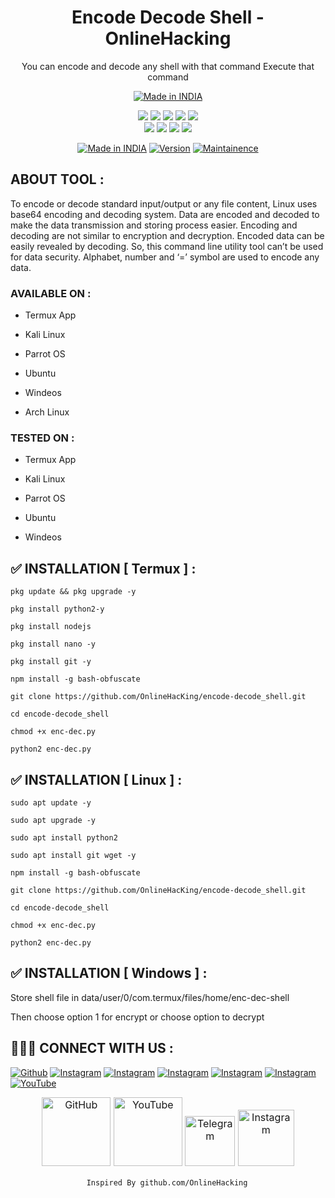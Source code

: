 <h1 align="center">Encode Decode Shell - OnlineHacking</h1>
<p align="center">
  You can encode and decode any shell with that command Execute that command
</p>
<p align="center">
<a href="https://www.onlinehacking.in/"><img title="Made in INDIA" src="https://img.shields.io/badge/MADE%20IN-INDIA-SCRIPT?colorA=%23ff8100&colorB=%23017e40&colorC=%23ff0000&style=for-the-badge"></a>
</p>

</p>


<p align="center">
    <img src="https://img.shields.io/badge/Version-1.1-blue?style=for-the-badge&color=blue">
     <img src="https://img.shields.io/github/stars/OnlineHacKing/encode-decode_shell?style=for-the-badge&color=magenta">
  <img src="https://img.shields.io/github/forks/OnlineHacKing/encode-decode_shell?color=cyan&style=for-the-badge&color=purple">
  <img src="https://img.shields.io/github/issues/OnlineHacKing/encode-decode_shell?color=red&style=for-the-badge">
    <img src="https://img.shields.io/github/license/OnlineHacKing/encode-decode_shell?style=for-the-badge&color=blue">
<br>
    <img src="https://img.shields.io/badge/Author-SUMAN-green?style=flat-square">
    <img src="https://img.shields.io/badge/Open%20Source-No-orange?style=flat-square">
    <img src="https://img.shields.io/badge/Maintained-Yes-cyan?style=flat-square">
    <img src="https://img.shields.io/badge/Written%20In-Shell-blue?style=flat-square">
</p>

<p align="center">
<a href="https://www.onlinehacking.in/"><img title="Made in INDIA" src="https://img.shields.io/badge/Tool-encode-decode_shell-green.svg"></a>
<a href="https://www.onlinehacking.in/"><img title="Version" src="https://img.shields.io/badge/Version-1.1-green.svg?style=flat-square"></a>
<a href="https://www.onlinehacking.in/"><img title="Maintainence" src="https://img.shields.io/badge/Admin-SUMAN-green.svg"></a>
</p>

<p align="center">

</p>


## ABOUT TOOL :

To encode or decode standard input/output or any file content, Linux uses base64 encoding and decoding system. Data are encoded and decoded to make the data transmission and storing process easier. Encoding and decoding are not similar to encryption and decryption. Encoded data can be easily revealed by decoding. So, this command line utility tool can’t be used for data security. Alphabet, number and ‘=’ symbol are used to encode any data.

### AVAILABLE ON :

* Termux App

* Kali Linux

* Parrot OS

* Ubuntu

* Windeos

* Arch Linux


### TESTED ON :

* Termux App

* Kali Linux
 
* Parrot OS
 
* Ubuntu

* Windeos


## ✅ INSTALLATION [ Termux ] :
```
pkg update && pkg upgrade -y

pkg install python2-y

pkg install nodejs

pkg install nano -y

pkg install git -y

npm install -g bash-obfuscate

git clone https://github.com/OnlineHacKing/encode-decode_shell.git

cd encode-decode_shell

chmod +x enc-dec.py

python2 enc-dec.py
```


## ✅ INSTALLATION [ Linux ] :
```
sudo apt update -y

sudo apt upgrade -y

sudo apt install python2

sudo apt install git wget -y

npm install -g bash-obfuscate

git clone https://github.com/OnlineHacKing/encode-decode_shell.git

cd encode-decode_shell

chmod +x enc-dec.py

python2 enc-dec.py
```

## ✅ INSTALLATION [ Windows ] :



Store shell file in data/user/0/com.termux/files/home/enc-dec-shell

Then choose option 1 for encrypt or choose option to decrypt


## 👨🏻‍💻 CONNECT WITH US :


<a href="https://github.com/OnlineHacKing"><img title="Github" src="https://img.shields.io/badge/Online-hacking-brightgreen?style=for-the-badge&logo=github"></a>
[![Instagram](https://img.shields.io/badge/INSTAGRAM-FOLLOW-red?style=for-the-badge&logo=instagram)](https://www.instagram.com/suman333mondal/)
[![Instagram](https://img.shields.io/badge/WEBSITE-VISIT-yellow?style=for-the-badge&logo=blogger)](https://www.onlinehacking.xyz)
[![Instagram](https://img.shields.io/badge/LINKEDIN-CONNECT-red?style=for-the-badge&logo=linkedin)](https://www.linkedin.com/in/sumam333mondal/)
[![Instagram](https://img.shields.io/badge/FACEBOOK-LIKE-red?style=for-the-badge&logo=facebook)](https://fb.com/adminonlinehacking)
[![Instagram](https://img.shields.io/badge/TELEGRAM-CHANNEL-red?style=for-the-badge&logo=telegram)](https://telegram.dog/OnlineHacking)
<a href="https://www.youtube.com/channel/UC8pmZJAlagdZ7bb0TBlogYw"><img title="YouTube" src="https://img.shields.io/badge/YouTube-Online Hacking-red?style=for-the-badge&logo=Youtube"></a>



<p style="box-sizing: border-box; color: #24292e; font-family: -apple-system, BlinkMacSystemFont, &quot;Segoe UI&quot;, Helvetica, Arial, sans-serif, &quot;Apple Color Emoji&quot;, &quot;Segoe UI Emoji&quot;; font-size: 16px; margin-bottom: 16px; margin-top: 0px; text-align: center;"><a href="https://github.com/OnlineHacking/" style="background-color: initial; box-sizing: border-box; text-decoration-line: none;"><img alt="GitHub" height="110" src="https://user-images.githubusercontent.com/64035221/96459220-834c7e00-123f-11eb-8417-534058a7ba62.png" style="background-color: var(--color-bg-primary); border-style: none; box-sizing: initial; max-width: 100%;" width="110" />&nbsp;</a><a href="https://www.youtube.com/channel/UC8pmZJAlagdZ7bb0TBlogYw" rel="nofollow" style="background-color: initial; box-sizing: border-box; text-decoration-line: none;"><img alt="YouTube" height="110" src="https://user-images.githubusercontent.com/64035221/96456596-4f238e00-123c-11eb-821e-85e9aaa3faec.png" style="background-color: var(--color-bg-primary); border-style: none; box-sizing: initial; max-width: 100%;" width="110" />&nbsp;</a><a href="https://telegram.dog/OnlineHacking" rel="nofollow" style="background-color: initial; box-sizing: border-box; text-decoration-line: none;"><img alt="Telegram" height="80" src="https://user-images.githubusercontent.com/64035221/96461243-c576bf00-1241-11eb-8fdf-139b4859bfb0.png" style="background-color: var(--color-bg-primary); border-style: none; box-sizing: initial; max-width: 100%;" width="80" />&nbsp;</a><a href="https://www.instagram.com/suman333mondal/" rel="nofollow" style="background-color: initial; box-sizing: border-box; text-decoration-line: none;"><img alt="Instagram" height="90" src="https://user-images.githubusercontent.com/64035221/96461629-3d44e980-1242-11eb-8691-46dd14355085.png" style="background-color: var(--color-bg-primary); border-style: none; box-sizing: initial; max-width: 100%;" width="90" /></a></p>



                     Inspired By github.com/OnlineHacking
